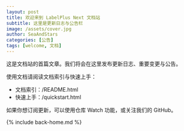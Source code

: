 ```yaml
---
layout: post
title: 欢迎来到 LabelPlus Next 文档站
subtitle: 这里是更新日志与公告栏
image: /assets/cover.jpg
author: SeaAndStars
categories: [公告]
tags: [welcome, 文档]
---
```


这是文档站的首篇文章。我们将会在这里发布更新日志、重要变更与公告。

使用文档请阅读文档索引与快速上手：

- 文档索引：/README.html
- 快速上手：/quickstart.html

<!--more-->

如果你想订阅更新，可以使用仓库 Watch 功能，或关注我们的 GitHub。

{% include back-home.md %}
